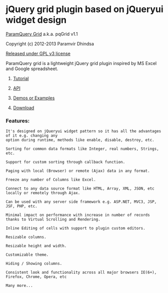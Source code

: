 jQuery grid plugin based on jQueryui widget design
==================================================
[ParamQuery Grid](http://paramquery.com) a.k.a. pqGrid v1.1

Copyright (c) 2012-2013 Paramvir Dhindsa 

[Released under GPL v3 license](http://paramquery.com/license)
 
      
ParamQuery grid is a lightweight jQuery grid plugin inspired by MS Excel and Google spreadsheet. 



1. [Tutorial](http://paramquery.com/tutorial)

2. [API](http://paramquery.com/api)

3. [Demos or Examples](http://paramquery.com/demos)

4. [Download](http://paramquery.com/download)


### Features:

```
It's designed on jQueryui widget pattern so it has all the advantages of it e.g. changing any 
option during runtime, methods like enable, disable, destroy, etc.

Sorting for common data formats like Integer, real numbers, Strings, etc.

Support for custom sorting through callback function.

Paging with local (Browser) or remote (Ajax) data in any format.

Freeze any number of Columns like Excel.

Connect to any data source format like HTML, Array, XML, JSON, etc locally or remotely through Ajax.

Can be used with any server side framework e.g. ASP.NET, MVC3, JSP, JSF, PHP, etc.

Minimal impact on performance with increase in number of records thanks to Virtual Scrolling and Rendering.

Inline Editing of cells with support to plugin custom editors.

Resizable columns.

Resizable height and width.

Customizable theme.

Hiding / Showing columns.

Consistent look and functionality across all major browsers IE(6+), Firefox, Chrome, Opera, etc

Many more...
```
